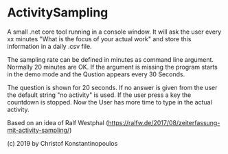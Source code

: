 # ActivitySampling
A small .net core tool running in a console window.
It will ask the user every xx minutes "What is the focus of your actual work" 
and store this information in a daily .csv file. 

The sampling rate can be defined in minutes as command line argument. Normally 20 minutes are OK.
If the argument is missing the program starts in the demo mode and the Qustion appears every 30 Seconds. 

The question is shown for 20 seconds.
If no answer is given from the user the default string "no activity" is used.
If the user press a key the countdown is stopped. Now the User has more time to type in the actual activity.


Based on an idea of Ralf Westphal (https://ralfw.de/2017/08/zeiterfassung-mit-activity-sampling/)

(c) 2019 by Christof Konstantinopoulos
